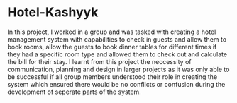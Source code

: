 # Hotel-Kashyyk

In this project, I worked in a group and was tasked with creating a hotel management system with capabilities to check in guests and allow them to book rooms, allow the guests to book dinner tables for different times if they had a specific room type and allowed them to check out and calculate the bill for their stay. I learnt from this project the neccessity of communication, planning and design in larger projects as it was only able to be successful if all group members understood their role in creating the system which ensured there would be no conflicts or confusion during the development of seperate parts of the system.
